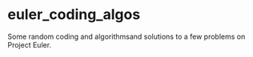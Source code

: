 # euler_coding_algos
Some random coding and algorithmsand solutions to a few problems on Project Euler.
